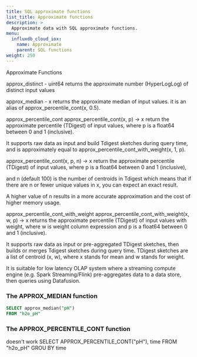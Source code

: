 ```yaml
---
title: SQL approximate functions
list_title: Approximate functions
description: >
  Approximate data with SQL approximate functions.
menu:
  influxdb_cloud_iox:
    name: Approximate
    parent: SQL functions
weight: 250
---
```


Approximate Functions

approx_distinct -  uint64 returns the approximate number (HyperLogLog) of distinct input values

approx_median -  x returns the approximate median of input values. it is an alias of approx_percentile_cont(x, 0.5).

approx_percentile_cont
approx_percentile_cont(x, p) -> x return the approximate percentile (TDigest) of input values, where p is a float64 between 0 and 1 (inclusive).

It supports raw data as input and build Tdigest sketches during query time, and is approximately equal to approx_percentile_cont_with_weight(x, 1, p).

approx_percentile_cont(x, p, n) -> x return the approximate percentile (TDigest) of input values, where p is a float64 between 0 and 1 (inclusive),

and n (default 100) is the number of centroids in Tdigest which means that if there are n or fewer unique values in x, you can expect an exact result.

A higher value of n results in a more accurate approximation and the cost of higher memory usage.

approx_percentile_cont_with_weight
approx_percentile_cont_with_weight(x, w, p) -> x returns the approximate percentile (TDigest) of input values with weight, where w is weight column expression and p is a float64 between 0 and 1 (inclusive).

It supports raw data as input or pre-aggregated TDigest sketches, then builds or merges Tdigest sketches during query time. TDigest sketches are a list of centroid (x, w), where x stands for mean and w stands for weight.

It is suitable for low latency OLAP system where a streaming compute engine (e.g. Spark Streaming/Flink) pre-aggregates data to a data store, then queries using Datafusion.





### The APPROX_MEDIAN function

```sql
SELECT approx_median("pH")
FROM "h2o_pH"
```


### The APPROX_PERCENTILE_CONT function

doesn't work
SELECT APPROX_PERCENTILE_CONT("pH"), time
FROM "h2o_pH"
GROU BY time

